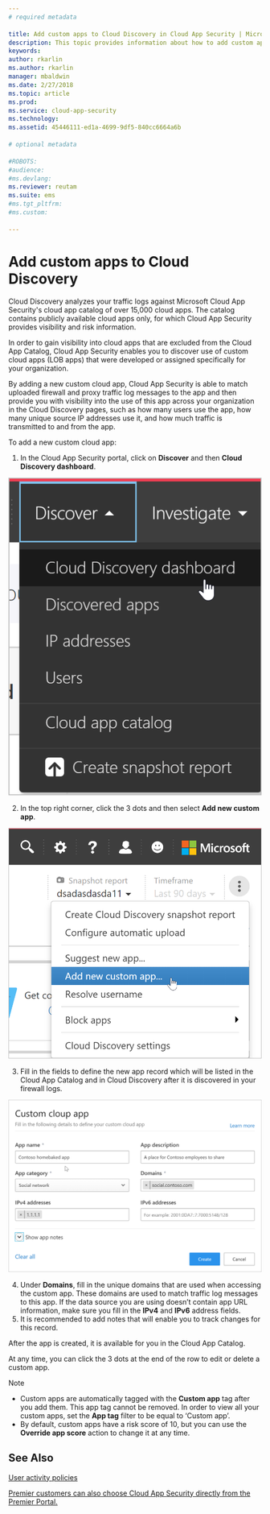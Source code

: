 ```yaml
---
# required metadata

title: Add custom apps to Cloud Discovery in Cloud App Security | Microsoft Docs
description: This topic provides information about how to add custom apps to Cloud Discovery in Cloud App Security to monitor Shadow IT.
keywords:
author: rkarlin
ms.author: rkarlin
manager: mbaldwin
ms.date: 2/27/2018
ms.topic: article
ms.prod:
ms.service: cloud-app-security
ms.technology:
ms.assetid: 45446111-ed1a-4699-9df5-840cc6664a6b

# optional metadata

#ROBOTS:
#audience:
#ms.devlang:
ms.reviewer: reutam
ms.suite: ems
#ms.tgt_pltfrm:
#ms.custom:

---
```


# Add custom apps to Cloud Discovery
    
Cloud Discovery analyzes your traffic logs against Microsoft Cloud App Security's cloud app catalog of over 15,000 cloud apps. The catalog contains publicly available cloud apps only, for which Cloud App Security provides visibility and risk information.

In order to gain visibility into cloud apps that are excluded from the Cloud App Catalog,  Cloud App Security enables you to discover use of custom cloud apps (LOB apps) that were developed or assigned specifically for your organization.

By adding a new custom cloud app, Cloud App Security is able to match uploaded firewall and proxy traffic log messages to the app and then provide you with visibility into the use of this app across your organization in the Cloud Discovery pages, such as how many users use the app, how many unique source IP addresses use it, and how much traffic is transmitted to and from the app. 

To add a new custom cloud app:

1.	In the Cloud App Security portal, click on **Discover** and then **Cloud Discovery dashboard**. 
  
 ![cloud discovery dashboard menu](./media/cloud-discovery-dashboard-menu.png)

2.	In the top right corner, click the 3 dots and then select **Add new custom app**. 

 ![add custom app menu](./media/add-custom-app-menu.png)

3.	Fill in the fields to define the new app record which will be listed in the Cloud App Catalog and in Cloud Discovery after it is discovered in your firewall logs.

  ![custom app](./media/add-custom-app.png)

4. Under **Domains**, fill in the unique domains that are used when accessing the custom app. These domains are used to match traffic log messages to this app. If the data source you are using doesn’t contain app URL information, make sure you fill in the **IPv4** and **IPv6** address fields.
4.	It is recommended to add notes that will enable you to track changes for this record.

After the app is created, it is available for you in the Cloud App Catalog.

At any time, you can click the 3 dots at the end of the row to edit or delete a custom app.

>[!NOTE]
> - Custom apps are automatically tagged with the **Custom app** tag after you add them. This app tag cannot be removed.
In order to view all your custom apps, set the **App tag** filter to be equal to ‘Custom app’. 
> -	By default, custom apps have a risk score of 10, but you can use the **Override app score** action to change it at any time.

  
## See Also  
[User activity policies](user-activity-policies.md)   

[Premier customers can also choose Cloud App Security directly from the Premier Portal.](https://premier.microsoft.com/)  
  
  